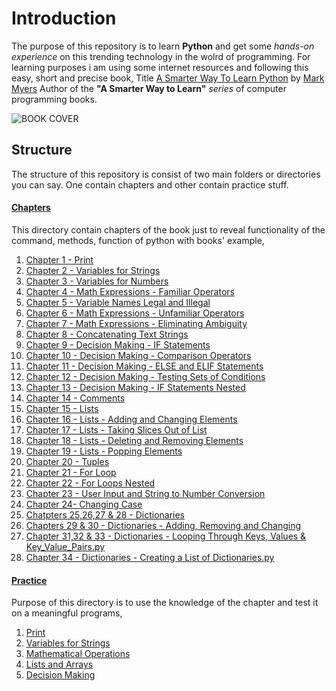 # Introduction
The purpose of this repository is to learn **Python** and get some *hands-on experience*  on this trending technology in the wolrd of programming. For learning purposes i am using some internet resources and following this easy, short and precise book, Title [A Smarter Way To Learn Python](http://www.asmarterwaytolearn.com/python/index-of-exercises.html) by [Mark Myers](https://www.linkedin.com/in/mark-myers-a889a53) Author of the **"A Smarter Way to Learn"** *series* of computer programming books.

![BOOK COVER](https://images-na.ssl-images-amazon.com/images/I/41i1z4hAJAL._SX348_BO1,204,203,200_.jpg)

## Structure
The structure of this repository is consist of two main folders or directories you can say. One contain chapters and other contain practice stuff.

#### [Chapters](https://github.com/azlaan4/PIAIC-Python/tree/master/Chapters)
This directory contain chapters of the book just to reveal functionality of the command, methods, function of python with books' example, 
1. [Chapter 1 - Print](https://github.com/azlaan4/PIAIC-Python/blob/master/Chapters/Chapter%201%20-%20Print.py)
2. [Chapter 2 - Variables for Strings](https://github.com/azlaan4/PIAIC-Python/blob/master/Chapters/Chapter%202%20-%20Variables%20for%20Strings.py)
3. [Chapter 3 - Variables for Numbers](https://github.com/azlaan4/PIAIC-Python/blob/master/Chapters/Chapter%203%20-%20Variables%20for%20Numbers.py)
4. [Chapter 4 - Math Expressions - Familiar Operators](https://github.com/azlaan4/PIAIC-Python/blob/master/Chapters/Chapter%204%20-%20Math%20Expressions%20-%20Familiar%20operators.py)
5. [Chapter 5 - Variable Names Legal and Illegal](https://github.com/azlaan4/PIAIC-Python/blob/master/Chapters/Chapter%205%20-%20Variable%20Names%20Legal%20and%20Illegal.py)
6. [Chapter 6 - Math Expressions - Unfamiliar Operators](https://github.com/azlaan4/PIAIC-Python/blob/master/Chapters/Chapter%206%20-%20Math%20Expressions%20-%20Unfamiliar%20operators.py)
7. [Chapter 7 - Math Expressions - Eliminating Ambiguity](https://github.com/azlaan4/PIAIC-Python/blob/master/Chapters/Chapter%207%20-%20Math%20Expressions%20-%20Eliminating%20Ambiguity.py)
8. [Chapter 8 - Concatenating Text Strings](https://github.com/azlaan4/PIAIC-Python/blob/master/Chapters/Chapter%208%20%20-%20Concatenating%20Text%20Strings.py)
9. [Chapter 9 - Decision Making - IF Statements](https://github.com/azlaan4/PIAIC-Python/blob/master/Chapters/Chapter%209%20-%20Decision%20Making%20-%20IF%20Statements.py)
10. [Chapter 10 - Decision Making - Comparison Operators](https://github.com/azlaan4/PIAIC-Python/blob/master/Chapters/Chapter%2010%20-%20Decision%20Making%20-%20Comparison%20Operators.py)
11. [Chapter 11 - Decision Making - ELSE and ELIF Statements](https://github.com/azlaan4/PIAIC-Python/blob/master/Chapters/Chapter%2011%20-%20Decision%20Making%20-%20ELSE%20and%20ELIF%20Statements.py)
12. [Chapter 12 - Decision Making - Testing Sets of Conditions](https://github.com/azlaan4/PIAIC-Python/blob/master/Chapters/Chapter%2012%20-%20Decision%20Making%20-%20Testing%20Sets%20of%20Conditions.py)
13. [Chapter 13 - Decision Making - IF Statements Nested](https://github.com/azlaan4/PIAIC-Python/blob/master/Chapters/Chapter%2013%20-%20Decision%20Making%20-%20IF%20Statements%20Nested.py)
14. [Chapter 14 - Comments](https://github.com/azlaan4/PIAIC-Python/blob/master/Chapters/Chapter%2014%20-%20Comments.py)
15. [Chapter 15 - Lists](https://github.com/azlaan4/PIAIC-Python/blob/master/Chapters/Chapter%2015%20-%20Lists.py)
16. [Chapter 16 - Lists - Adding and Changing Elements](https://github.com/azlaan4/PIAIC-Python/blob/master/Chapters/Chapter%2016%20-%20Lists%20-%20Adding%20and%20Changing%20Elements.py)
17. [Chapter 17 - Lists - Taking Slices Out of List](https://github.com/azlaan4/PIAIC-Python/blob/master/Chapters/Chapter%2017%20-%20Lists%20-%20Taking%20Slices%20Out%20of%20List.py)
18. [Chapter 18 - Lists - Deleting and Removing Elements](https://github.com/azlaan4/PIAIC-Python/blob/master/Chapters/Chapter%2018%20-%20Lists%20-%20Deleting%20and%20Removing%20Elements.py)
19. [Chapter 19 - Lists - Popping Elements](https://github.com/azlaan4/PIAIC-Python/blob/master/Chapters/Chapter%2019%20-%20Lists%20-%20Popping%20Elements.py)
20. [Chapter 20 - Tuples](https://github.com/azlaan4/PIAIC-Python/blob/master/Chapters/Chapter%2020%20-%20Tuples.py)
21. [Chapter 21 - For Loop](https://github.com/azlaan4/PIAIC-Python/blob/master/Chapters/Chapter%2021%20-%20For%20Loop.py)
22. [Chapter 22 - For Loops Nested](https://github.com/azlaan4/PIAIC-Python/blob/master/Chapters/Chapter%2022%20-%20For%20Loops%20Nested.py)
23. [Chapter 23 - User Input and String to Number Conversion](https://github.com/azlaan4/PIAIC-Python/blob/master/Chapters/Chapter%2023%20-%20User%20Input%20and%20String%20to%20Number%20Conversion.py)
24. [Chapter 24- Changing Case](https://github.com/azlaan4/PIAIC-Python/blob/master/Chapters/Chapter%2024-%20Changing%20Case.py)
25. [Chatpters 25,26,27 & 28 - Dictionaries](https://github.com/azlaan4/PIAIC-Python/blob/master/Chapters/Chatpters%2025%2C26%2C27%20%26%2028%20-%20Dictionaries.py)
26. [Chapters 29 & 30 - Dictionaries - Adding, Removing and Changing](https://github.com/azlaan4/PIAIC-Python/blob/master/Chapters/Chapters%2029%20%26%2030%20-%20Dictionaries%20-%20Adding%2C%20Removing%20and%20Changing%20Items.py)
27. [Chapter 31,32 & 33 - Dictionaries - Looping Through Keys, Values & Key_Value_Pairs.py](https://github.com/azlaan4/PIAIC-Python/blob/master/Chapters/Chapter%2031%2C32%20%26%2033%20-%20Dictionaries%20-%20Looping%20Through%20Keys%2C%20Values%20%26%20Key_Value_Pairs.py)
28. [Chapter 34 - Dictionaries - Creating a List of Dictionaries.py](https://github.com/azlaan4/PIAIC-Python/blob/master/Chapters/Chapter%2034%20-%20Dictionaries%20-%20Creating%20a%20List%20of%20Dictionaries.py)

#### [Practice](https://github.com/azlaan4/PIAIC-Python/tree/master/Practice)
Purpose of this directory is to use the knowledge of the chapter and test it on a meaningful programs,
1. [Print](https://github.com/azlaan4/PIAIC-Python/blob/master/Practice/Print.py) 
2. [Variables for Strings](https://github.com/azlaan4/PIAIC-Python/blob/master/Practice/Variables%20for%20Strings.py)
3. [Mathematical Operations](https://github.com/azlaan4/PIAIC-Python/blob/master/Practice/Math%20Operators.py)
4. [Lists and Arrays](https://github.com/azlaan4/PIAIC-Python/blob/master/Practice/Arrays%20or%20Lists.py)
5. [Decision Making](https://github.com/azlaan4/PIAIC-Python/blob/master/Practice/Decision%20Making.py)
